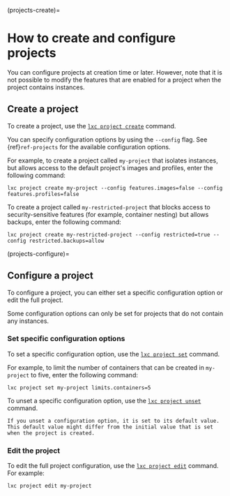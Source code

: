 (projects-create)=
# How to create and configure projects

You can configure projects at creation time or later.
However, note that it is not possible to modify the features that are enabled for a project when the project contains instances.

## Create a project

To create a project, use the [`lxc project create`](lxc_project_create.md) command.

You can specify configuration options by using the `--config` flag.
See {ref}`ref-projects` for the available configuration options.

For example, to create a project called `my-project` that isolates instances, but allows access to the default project's images and profiles, enter the following command:

    lxc project create my-project --config features.images=false --config features.profiles=false

To create a project called `my-restricted-project` that blocks access to security-sensitive features (for example, container nesting) but allows backups, enter the following command:

    lxc project create my-restricted-project --config restricted=true --config restricted.backups=allow

(projects-configure)=
## Configure a project

To configure a project, you can either set a specific configuration option or edit the full project.

Some configuration options can only be set for projects that do not contain any instances.

### Set specific configuration options

To set a specific configuration option, use the [`lxc project set`](lxc_project_set.md) command.

For example, to limit the number of containers that can be created in `my-project` to five, enter the following command:

    lxc project set my-project limits.containers=5

To unset a specific configuration option, use the [`lxc project unset`](lxc_project_unset.md) command.

```{note}
If you unset a configuration option, it is set to its default value.
This default value might differ from the initial value that is set when the project is created.
```

### Edit the project

To edit the full project configuration, use the [`lxc project edit`](lxc_project_edit.md) command.
For example:

    lxc project edit my-project
